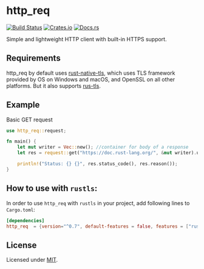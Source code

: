 # http_req
[![Build Status](https://travis-ci.org/jayjamesjay/http_req.svg?branch=master)](https://travis-ci.org/jayjamesjay/http_req)
[![Crates.io](https://img.shields.io/badge/crates.io-v0.7.1-orange.svg?longCache=true)](https://crates.io/crates/http_req)
[![Docs.rs](https://docs.rs/http_req/badge.svg)](https://docs.rs/http_req/0.7.1/http_req/)

Simple and lightweight HTTP client with built-in HTTPS support.

## Requirements
http_req by default uses [rust-native-tls](https://github.com/sfackler/rust-native-tls),
which uses TLS framework provided by OS on Windows and macOS, and OpenSSL
on all other platforms. But it also supports [rus-tls](https://crates.io/crates/rustls).

## Example
Basic GET request
```rust
use http_req::request;

fn main() {
    let mut writer = Vec::new(); //container for body of a response
    let res = request::get("https://doc.rust-lang.org/", &mut writer).unwrap();

    println!("Status: {} {}", res.status_code(), res.reason());
}
```

## How to use with `rustls`:
In order to use `http_req` with `rustls` in your project,  add following lines to `Cargo.toml`:
```toml
[dependencies]
http_req  = {version="^0.7", default-features = false, features = ["rust-tls"]}
```

## License
Licensed under [MIT](https://github.com/jayjamesjay/http_req/blob/master/LICENSE).
